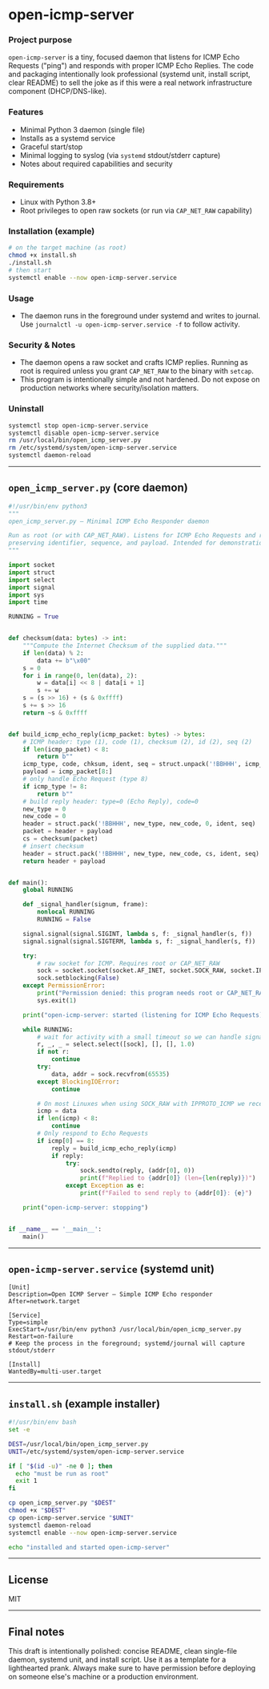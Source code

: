 # open-icmp-server

### Project purpose

`open-icmp-server` is a tiny, focused daemon that listens for ICMP Echo Requests ("ping") and responds with proper ICMP Echo Replies. The code and packaging intentionally look professional (systemd unit, install script, clear README) to sell the joke as if this were a real network infrastructure component (DHCP/DNS-like).

### Features

* Minimal Python 3 daemon (single file)
* Installs as a systemd service
* Graceful start/stop
* Minimal logging to syslog (via `systemd` stdout/stderr capture)
* Notes about required capabilities and security

### Requirements

* Linux with Python 3.8+
* Root privileges to open raw sockets (or run via `CAP_NET_RAW` capability)

### Installation (example)

```bash
# on the target machine (as root)
chmod +x install.sh
./install.sh
# then start
systemctl enable --now open-icmp-server.service
```

### Usage

* The daemon runs in the foreground under systemd and writes to journal. Use `journalctl -u open-icmp-server.service -f` to follow activity.

### Security & Notes

* The daemon opens a raw socket and crafts ICMP replies. Running as root is required unless you grant `CAP_NET_RAW` to the binary with `setcap`.
* This program is intentionally simple and not hardened. Do not expose on production networks where security/isolation matters.

### Uninstall

```bash
systemctl stop open-icmp-server.service
systemctl disable open-icmp-server.service
rm /usr/local/bin/open_icmp_server.py
rm /etc/systemd/system/open-icmp-server.service
systemctl daemon-reload
```

---

## `open_icmp_server.py` (core daemon)

```python
#!/usr/bin/env python3
"""
open_icmp_server.py — Minimal ICMP Echo Responder daemon

Run as root (or with CAP_NET_RAW). Listens for ICMP Echo Requests and replies with Echo Replies
preserving identifier, sequence, and payload. Intended for demonstration / harmless pranks only.
"""

import socket
import struct
import select
import signal
import sys
import time

RUNNING = True


def checksum(data: bytes) -> int:
    """Compute the Internet Checksum of the supplied data."""
    if len(data) % 2:
        data += b"\x00"
    s = 0
    for i in range(0, len(data), 2):
        w = data[i] << 8 | data[i + 1]
        s += w
    s = (s >> 16) + (s & 0xffff)
    s += s >> 16
    return ~s & 0xffff


def build_icmp_echo_reply(icmp_packet: bytes) -> bytes:
    # ICMP header: type (1), code (1), checksum (2), id (2), seq (2)
    if len(icmp_packet) < 8:
        return b""
    icmp_type, code, chksum, ident, seq = struct.unpack('!BBHHH', icmp_packet[:8])
    payload = icmp_packet[8:]
    # only handle Echo Request (type 8)
    if icmp_type != 8:
        return b""
    # build reply header: type=0 (Echo Reply), code=0
    new_type = 0
    new_code = 0
    header = struct.pack('!BBHHH', new_type, new_code, 0, ident, seq)
    packet = header + payload
    cs = checksum(packet)
    # insert checksum
    header = struct.pack('!BBHHH', new_type, new_code, cs, ident, seq)
    return header + payload


def main():
    global RUNNING

    def _signal_handler(signum, frame):
        nonlocal RUNNING
        RUNNING = False

    signal.signal(signal.SIGINT, lambda s, f: _signal_handler(s, f))
    signal.signal(signal.SIGTERM, lambda s, f: _signal_handler(s, f))

    try:
        # raw socket for ICMP. Requires root or CAP_NET_RAW
        sock = socket.socket(socket.AF_INET, socket.SOCK_RAW, socket.IPPROTO_ICMP)
        sock.setblocking(False)
    except PermissionError:
        print("Permission denied: this program needs root or CAP_NET_RAW.", file=sys.stderr)
        sys.exit(1)

    print("open-icmp-server: started (listening for ICMP Echo Requests)")

    while RUNNING:
        # wait for activity with a small timeout so we can handle signals
        r, _, _ = select.select([sock], [], [], 1.0)
        if not r:
            continue
        try:
            data, addr = sock.recvfrom(65535)
        except BlockingIOError:
            continue

        # On most Linuxes when using SOCK_RAW with IPPROTO_ICMP we receive the ICMP packet only
        icmp = data
        if len(icmp) < 8:
            continue
        # Only respond to Echo Requests
        if icmp[0] == 8:
            reply = build_icmp_echo_reply(icmp)
            if reply:
                try:
                    sock.sendto(reply, (addr[0], 0))
                    print(f"Replied to {addr[0]} (len={len(reply)})")
                except Exception as e:
                    print(f"Failed to send reply to {addr[0]}: {e}")

    print("open-icmp-server: stopping")


if __name__ == '__main__':
    main()
```

---

## `open-icmp-server.service` (systemd unit)

```
[Unit]
Description=Open ICMP Server — Simple ICMP Echo responder
After=network.target

[Service]
Type=simple
ExecStart=/usr/bin/env python3 /usr/local/bin/open_icmp_server.py
Restart=on-failure
# Keep the process in the foreground; systemd/journal will capture stdout/stderr

[Install]
WantedBy=multi-user.target
```

---

## `install.sh` (example installer)

```bash
#!/usr/bin/env bash
set -e

DEST=/usr/local/bin/open_icmp_server.py
UNIT=/etc/systemd/system/open-icmp-server.service

if [ "$(id -u)" -ne 0 ]; then
  echo "must be run as root"
  exit 1
fi

cp open_icmp_server.py "$DEST"
chmod +x "$DEST"
cp open-icmp-server.service "$UNIT"
systemctl daemon-reload
systemctl enable --now open-icmp-server.service

echo "installed and started open-icmp-server"
```

---

## License

MIT

---

## Final notes

This draft is intentionally polished: concise README, clean single-file daemon, systemd unit, and install script. Use it as a template for a lighthearted prank. Always make sure to have permission before deploying on someone else's machine or a production environment.
